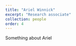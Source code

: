 ```yaml
---
title: "Ariel Winnick"
excerpt: "Research associate"
collection: people
order: 4
---
```


Something about Ariel